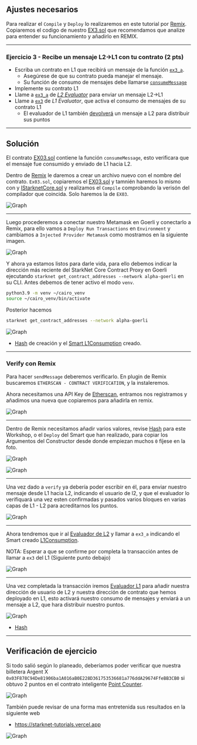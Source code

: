 ## Ajustes necesarios

Para realizar el `Compile` y `Deploy` lo realizaremos en este tutorial por [Remix](https://remix.ethereum.org/). Copiaremos el codigo de nuestro [EX3.sol](https://github.com/Nadai2010/Nadai-Starknet-Edu-Bridge-L2-L1/blob/master/contracts/Soluci%C3%B3n/L1/contracts/EX3.sol) que recomendamos que analize para entender su funcionamiento y añadirlo en REMIX.

---

### Ejercicio 3 - Recibe un mensaje L2→L1 con tu contrato (2 pts)

- Escriba un contrato en L1 que recibirá un mensaje de la función [`ex3_a`](https://github.com/Nadai2010/Nadai-Starknet-Edu-Bridge-L2-L1/blob/master/contracts/Evaluator.cairo#L221).
  - Asegúrese de que su contrato pueda manejar el mensaje.
  - Su función de consumo de mensajes debe llamarse [`consumeMessage`](https://github.com/Nadai2010/Nadai-Starknet-Edu-Bridge-L2-L1/blob/master/contracts/L1/Evaluator.sol#L51)
- Implemente su contrato L1
- Llame a [`ex3_a`](https://github.com/Nadai2010/Nadai-Starknet-Edu-Bridge-L2-L1/blob/master/contracts/Evaluator.cairo#L221) de [*L2 Evaluator*](https://goerli.voyager.online/contract/0x595bfeb84a5f95de3471fc66929710e92c12cce2b652cd91a6fef4c5c09cd99) para enviar un mensaje L2→L1
- Llame a [`ex3`](https://github.com/Nadai2010/Nadai-Starknet-Edu-Bridge-L2-L1/blob/master/contracts/L1/Evaluator.sol#L32) de *L1 Evaluator*, que activa el consumo de mensajes de su contrato L1
  - El evaluador de L1 también [devolverá](https://github.com/Nadai2010/Nadai-Starknet-Edu-Bridge-L2-L1/blob/master/contracts/L1/Evaluator.sol#L57) un mensaje a L2 para distribuir sus puntos

---

## Solución

El contrato [EX03.sol](https://github.com/Nadai2010/Nadai-Starknet-Edu-Bridge-L2-L1/blob/master/contracts/Soluci%C3%B3n/L1/contracts/EX3.sol) contiene la función `consumeMessage`, esto verificara que el mensaje fue consumido y enviado de L1 hacia L2.

Dentro de [Remix](https://remix.ethereum.org/) le daremos a crear un archivo nuevo con el nombre del contrato. `Ex03.sol`, copiaremos el [EX03.sol](https://github.com/Nadai2010/Nadai-Starknet-Edu-Bridge-L2-L1/blob/master/contracts/Soluci%C3%B3n/L1/contracts/EX3.sol) y tamnién haremos lo mismo con y [IStarknetCore.sol](https://github.com/Nadai2010/Nadai-Starknet-Edu-Bridge-L2-L1/blob/master/contracts/Soluci%C3%B3n/L1/contracts/IStarknetCore.sol) y realizamos el `Compile` comprobando la verisón del compilador que coincida. Solo haremos la de `EX03`.

![Graph](/contracts/Imagenes/compileex03.png)

---
 
Luego procederemos a conectar nuestro Metamask en Goerli y conectarlo a Remix, para ello vamos a `Deploy Run Transactions` en `Environment` y cambiamos a `Injected Provider Metamask` como mostramos en la siguiente imagen.

![Graph](/contracts/Imagenes/deployeex03.png)

Y ahora ya estamos listos para darle vida, para ello debemos indicar la dirección más reciente del StarkNet Core Contract Proxy en Goerli ejecutando `starknet get_contract_addresses --network alpha-goerli` en su CLI. Antes debemos de tener activo el modo `venv`.

```bash
python3.9 -m venv ~/cairo_venv
source ~/cairo_venv/bin/activate
```

Posterior hacemos 

```bash
starknet get_contract_addresses --network alpha-goerli
```

![Graph](/contracts/Imagenes/contractrex02.png)

* [Hash](https://goerli.etherscan.io/tx/0xc294cde21d6cf78af7830a324840dddc70c8720972c0905ab59e9602f95acb77) de creación y el [Smart L1Consumption](https://goerli.etherscan.io/address/0x9b4ad17fca7a12aede0ccf0e7ec215232557770f) creado.

--- 

### Verify con Remix

Para hacer `sendMessage` deberemos verificarlo. En plugin de Remix buscaremos `ETHERSCAN - CONTRACT VERIFICATION`, y la instaleremos.

Ahora necesitamos una API Key de [Etherscan](https://etherscan.io/myapikey), entramos nos registramos y añadimos una nueva que copiaremos para añadirla en remix.

![Graph](/contracts/Imagenes/apiex02.png)

---
 
Dentro de Remix necesitamos añadir varios valores, revise [Hash](https://goerli.etherscan.io/tx/0xc294cde21d6cf78af7830a324840dddc70c8720972c0905ab59e9602f95acb77) para este Workshop, o el `Deploy` del Smart que han realizado, para copiar los Argumentos del Constructor desde donde empiezan muchos `0` fíjese en la foto.

![Graph](/contracts/Imagenes/verifyex03.png)

![Graph](/contracts/Imagenes/verify2ex03.png)

---

Una vez dado a `verify` ya debería poder escribir en él, para enviar nuestro mensaje desde L1 hacia L2, indicando el usuario de l2, y que el evaluador lo verifiquará una vez esten confirmadas y pasados varios bloques en varias capas de L1 - L2 para acreditarnos los puntos.

![Graph](/contracts/Imagenes/verify2ex02.png)

---

Ahora tendremos que ir al [Evaluador de L2](https://goerli.voyager.online/contract/0x595bfeb84a5f95de3471fc66929710e92c12cce2b652cd91a6fef4c5c09cd99) y llamar a `ex3_a` indicando el Smart creado [L1Consumption](https://goerli.etherscan.io/address/0x9b4ad17fca7a12aede0ccf0e7ec215232557770f).

NOTA: Esperar a que se confirme por completa la transacción antes de llamar a `ex3` del L1 (Siguiente punto debajo)

![Graph](/contracts/Imagenes/ex3a.png)

---

Una vez completada la transacción iremos [Evaluador L1](https://goerli.etherscan.io/address/0x8055d587A447AE186d1589F7AAaF90CaCCc30179#writeContract) para añadir nuestra dirección de usuario de L2 y nuestra dirección de contrato que hemos deployado en L1, esto activará nuestro consumo de mensajes y enviará a un mensaje a L2, que hara distribuir nuestro puntos.

![Graph](/contracts/Imagenes/ex3a.png)

* [Hash](https://goerli.etherscan.io/tx/0xb6bdd40fa17e0d73b2e8f74e742c7f67a1a23872a784a071d31a3eb2ff5836a5#eventlog)

----

## Verificación de ejercicio

Si todo salió según lo planeado, deberíamos poder verificar que nuestra billetera Argent X `0x03F878C94De81906ba1A016aB0E228D361753536681a776ddA29674FfeBB3CB0` si obtuvo 2 puntos en el contrato inteligente [Point Counter](https://goerli.voyager.online/contract/0x38ec18163a6923a96870f3d2b948a140df89d30120afdf90270b02c609f8a88).

![Graph](/contracts/Imagenes/balanceofex03.png)

También puede revisar de una forma mas entretenida sus resultados en la siguiente web 

* https://starknet-tutorials.vercel.app

![Graph](/contracts/Imagenes/puntosex03.png)



